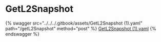 # GetL2Snapshot

{% swagger src="../../../.gitbook/assets/GetL2Snapshot (1).yaml" path="/getL2Snapshot" method="post" %}
[GetL2Snapshot (1).yaml](<../../../.gitbook/assets/GetL2Snapshot (1).yaml>)
{% endswagger %}

